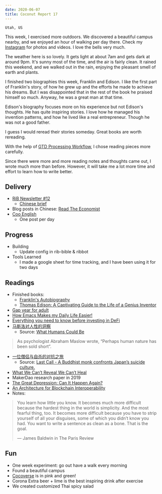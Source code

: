```yaml
---
date: 2020-06-07
title: Coconut Report 17
---
```


`Utah, US`


This week, I exercised more outdoors. We discovered a beautiful campus nearby, and we enjoyed an hour of walking per day there.
Check my [Instagram](https://www.instagram.com/aimeedeer/) for photos and videos. I love the bells very much.

The weather here is so lovely. It gets light at about 7am and gets dark at around 9pm. 
It's sunny most of the time, and the air is fairly clean.
It rained this weekend, and we walked out in the rain, enjoying the pleasant smell of earth and plants.

I finished two biographies this week, Franklin and Edison. 
I like the first part of Franklin's story, of how he grew up and the efforts he made to achieve his dreams.
But I was disappointed that in the rest of the book he praised himself so much.
Anyway, he was a great man at that time.

Edison's biography focuses more on his experience but not Edison's thoughts.
He has quite inspiring stories. I love how he managed his invention patterns, and how he lived like a real entrepreneur.
Though he was not a good father.

I guess I would reread their stories someday. Great books are worth rereading.

With the help of [GTD Processing Workflow](https://lifedev.net/wp-content/uploads/2017/06/GTD-flowchart.pdf), I chose reading pieces more carefully.

Since there were more and more reading notes and thoughts came out, I wrote much more than before. 
However, it will take me a lot more time and effort to learn how to write better.

## Delivery

- [RiB Newsletter #12](https://rustinblockchain.org/newsletters/2020-06-03-zk-rustups/)
  - [Chinese brief](https://newhacker.org/2020-06-04-rib-12/)
- Blog posts in Chinese: [Read The Economist](https://newhacker.org/2020-06-05-read-the-economist/)
- [Coo English](https://cooenglish.com) 
  - One post per day

## Progress

- Building
  - Update config in rib-bible & ribbot
- Tools Learned
  - I made a google sheet for time tracking, and I have been using it for two days

## Readings

- Finished books:
  - [Franklin's Autobiography](https://www.amazon.com/Franklins-Autobiography-Eclectic-English-Classics-ebook/dp/B0052GE5GC/)
  - [Thomas Edison: A Captivating Guide to the Life of a Genius Inventor](https://www.goodreads.com/notes/38145718-thomas-edison/90889710-aimee-zhu)
- [Gap year for adult](https://seths.blog/2020/06/consider-a-gap-year/)
- [How Emacs Makes my Daily Life Easier!](https://www.youtube.com/watch?v=sxpwBqcCyzA)
- [Everything you need to know before investing in DeFi](https://defiprime.com/investing-defi)
- [马斯洛对人性的洞察](https://mp.weixin.qq.com/s/Y4K-qNee_fU_-0gyK_h30w)
  - Source: [What Humans Could Be](https://blogs.scientificamerican.com/beautiful-minds/what-humans-could-be/)
>As psychologist Abraham Maslow wrote, “Perhaps human nature has been sold short”.
- [一位僧侣与自杀的对抗之旅](https://mp.weixin.qq.com/s/9w4eilNJDd3PmyOuGe3Btw)
  - Source: [Last Call - A Buddhist monk confronts Japan’s suicide culture.](https://www.newyorker.com/magazine/2013/06/24/last-call-3)
- [What We Can’t Reveal We Can’t Heal](https://a16z.com/2020/06/03/what-we-cant-reveal-we-cant-heal-transparency-technology-media/)
- MakerDao research paper in 2019
- [The Great Depression: Can It Happen Again?](https://mcusercontent.com/0370be2b6c8924496bcb7853a/files/4eda6408-a43f-4170-af23-6a2c3c1e84f0/Galbraith_The_Great_Depression_Can_It_Happen_Again_1979.pdf) 
- [An Architecture for Blockchain Interoperability](https://arxiv.org/pdf/2005.14282.pdf)
- Notes:
>You learn how little you know. It becomes much more difficult because the hardest thing in the world is simplicity. 
>And the most fearful thing, too. It becomes more difficult because you have to strip yourself of all your disguises, 
>some of which you didn’t know you had. 
>You want to write a sentence as clean as a bone.
>That is the goal.
>
>— James Baldwin in The Paris Review

## Fun

- One week experiment: go out have a walk every morning
- Found a beautiful campus 
- [Cocoverse](https://cocoverse.com) is in pink and green!
- Corona Extra beer + lime is the best inspiring drink after exercise
- We created customized Thai spicy salad
